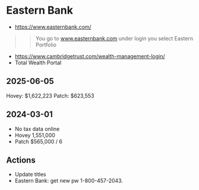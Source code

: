 # Eastern Bank

* https://www.easternbank.com/


>>You go to www.easternbank.com under login you select Eastern Portfolio

* https://www.cambridgetrust.com/wealth-management-login/
* Total Wealth Portal

## 2025-06-05

Hovey: $1,622,223
Patch: $623,553

## 2024-03-01

* No tax data online
* Hovey 1,551,000
* Patch $565,000 / 6

## Actions

* Update titles
* Eastern Bank: get new pw 1-800-457-2043.
